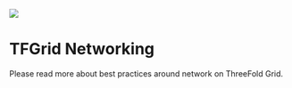 ![](img/network_intro.jpg)

# TFGrid Networking

Please read more about best practices around network on ThreeFold Grid.



